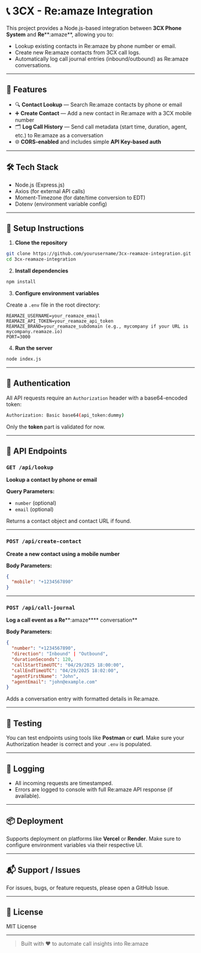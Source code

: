 # 📞 3CX - Re\:amaze Integration

This project provides a Node.js-based integration between **3CX Phone System** and **Re****:amaze**, allowing you to:

- Lookup existing contacts in Re\:amaze by phone number or email.
- Create new Re\:amaze contacts from 3CX call logs.
- Automatically log call journal entries (inbound/outbound) as Re\:amaze conversations.

---

## 🚀 Features

- 🔍 **Contact Lookup** — Search Re\:amaze contacts by phone or email
- ➕ **Create Contact** — Add a new contact in Re\:amaze with a 3CX mobile number
- 🗂️ **Log Call History** — Send call metadata (start time, duration, agent, etc.) to Re\:amaze as a conversation
- 🌐 **CORS-enabled** and includes simple **API Key-based auth**

---

## 🛠 Tech Stack

- Node.js (Express.js)
- Axios (for external API calls)
- Moment-Timezone (for date/time conversion to EDT)
- Dotenv (environment variable config)

---

## 🔧 Setup Instructions

1. **Clone the repository**

```bash
git clone https://github.com/yourusername/3cx-reamaze-integration.git
cd 3cx-reamaze-integration
```

2. **Install dependencies**

```bash
npm install
```

3. **Configure environment variables**

Create a `.env` file in the root directory:

```env
REAMAZE_USERNAME=your_reamaze_email
REAMAZE_API_TOKEN=your_reamaze_api_token
REAMAZE_BRAND=your_reamaze_subdomain (e.g., mycompany if your URL is mycompany.reamaze.io)
PORT=3000
```

4. **Run the server**

```bash
node index.js
```

---

## 🔐 Authentication

All API requests require an `Authorization` header with a base64-encoded token:

```bash
Authorization: Basic base64(api_token:dummy)
```

Only the **token** part is validated for now.

---

## 📡 API Endpoints

### `GET /api/lookup`

**Lookup a contact by phone or email**

**Query Parameters:**

- `number` (optional)
- `email` (optional)

Returns a contact object and contact URL if found.

---

### `POST /api/create-contact`

**Create a new contact using a mobile number**

**Body Parameters:**

```json
{
  "mobile": "+1234567890"
}
```

---

### `POST /api/call-journal`

**Log a call event as a Re****:amaze**** conversation**

**Body Parameters:**

```json
{
  "number": "+1234567890",
  "direction": "Inbound" | "Outbound",
  "durationSeconds": 120,
  "callStartTimeUTC": "04/29/2025 18:00:00",
  "callEndTimeUTC": "04/29/2025 18:02:00",
  "agentFirstName": "John",
  "agentEmail": "john@example.com"
}
```

Adds a conversation entry with formatted details in Re\:amaze.

---

## 🧪 Testing

You can test endpoints using tools like **Postman** or **curl**. Make sure your Authorization header is correct and your `.env` is populated.

---

## 🧼 Logging

- All incoming requests are timestamped.
- Errors are logged to console with full Re\:amaze API response (if available).

---

## 📦 Deployment

Supports deployment on platforms like **Vercel** or **Render**. Make sure to configure environment variables via their respective UI.

---

## 📬 Support / Issues

For issues, bugs, or feature requests, please open a GitHub Issue.

---

## 📄 License

MIT License

---

> Built with ❤️ to automate call insights into Re\:amaze

